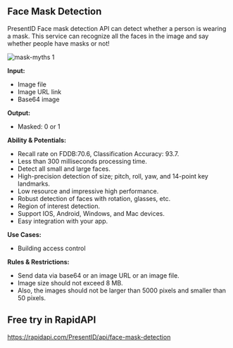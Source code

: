 ## Face Mask Detection
PresentID Face mask detection API can detect whether a person is wearing a mask.
This service can recognize all the faces in the image and say whether people have masks or not!

![mask-myths 1](https://user-images.githubusercontent.com/63470748/119659107-18050300-be43-11eb-8fec-e4af2e6f1831.jpg)


**Input:**
- Image file
- Image URL link
- Base64 image

**Output:**
- Masked: 0 or 1

**Ability & Potentials:**
- Recall rate on FDDB:70.6, Classification Accuracy: 93.7.
- Less than 300 milliseconds processing time.
- Detect all small and large faces.
- High-precision detection of size; pitch, roll, yaw, and 14-point key landmarks.
- Low resource and impressive high performance.
- Robust detection of faces with rotation, glasses, etc.
- Region of interest detection.
- Support IOS, Android, Windows, and Mac devices.
- Easy integration with your app.

**Use Cases:**
- Building access control

**Rules & Restrictions:**
- Send data via base64 or an image URL or an image file.
- Image size should not exceed 8 MB.
- Also, the images should not be larger than 5000 pixels and smaller than 50 pixels.
## Free try in RapidAPI
https://rapidapi.com/PresentID/api/face-mask-detection

